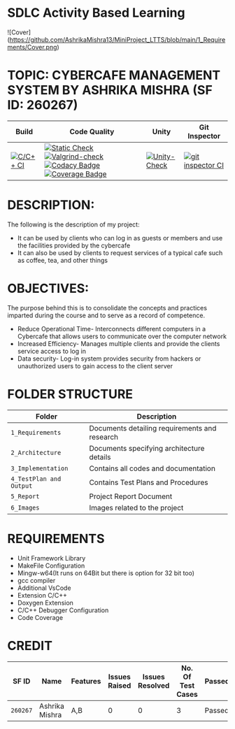 # SDLC Activity Based Learning
![Cover] (https://github.com/AshrikaMishra13/MiniProject_LTTS/blob/main/1_Requirements/Cover.png)

# TOPIC: CYBERCAFE MANAGEMENT SYSTEM BY ASHRIKA MISHRA (SF ID: 260267)


Build | Code Quality | Unity | Git Inspector
|---------|------------|-----------|----------------
[![C/C++ CI](https://github.com/arc-arnob/LnT_Mini_Project/actions/workflows/c-cpp.yml/badge.svg)](https://github.com/arc-arnob/LnT_Mini_Project/actions/workflows/c-cpp.yml)|[![Static Check](https://github.com/arc-arnob/LnT_Mini_Project/actions/workflows/arc-cppcheck.yml/badge.svg)](https://github.com/arc-arnob/LnT_Mini_Project/actions/workflows/arc-cppcheck.yml) [![Valgrind-check](https://github.com/arc-arnob/LnT_Mini_Project/actions/workflows/arc-dynamic-code-quality.yml/badge.svg)](https://github.com/arc-arnob/LnT_Mini_Project/actions/workflows/arc-dynamic-code-quality.yml) [![Codacy Badge](https://app.codacy.com/project/badge/Grade/21c5cae1b5844158b9eb3d4c80125c89)](https://www.codacy.com/gh/arc-arnob/LnT_Mini_Project/dashboard?utm_source=github.com&amp;utm_medium=referral&amp;utm_content=arc-arnob/LnT_Mini_Project&amp;utm_campaign=Badge_Grade) [![Coverage Badge](https://img.shields.io/badge/coverage-98.71%25-blue)]()  | [![Unity-Check](https://github.com/arc-arnob/LnT_Mini_Project/actions/workflows/arc-unity.yml/badge.svg)](https://github.com/arc-arnob/LnT_Mini_Project/actions/workflows/arc-unity.yml) | [![git inspector CI](https://github.com/arc-arnob/LnT_Mini_Project/actions/workflows/arc-gitinspector.yml/badge.svg)](https://github.com/arc-arnob/LnT_Mini_Project/actions/workflows/arc-gitinspector.yml)

# DESCRIPTION: 
The following is the description of my project:
- It can be used by clients who can log in as guests or members and use the facilities provided by the cybercafe
- It can also be used by clients to request services of a typical cafe such as coffee, tea, and other things

# OBJECTIVES: 
The purpose behind this is to consolidate the concepts and practices imparted during the course and to serve as a record of competence. 
- Reduce Operational Time- Interconnects different computers in a Cybercafe that allows users to communicate over the computer network
- Increased Efficiency- Manages multiple clients and provide the clients service access to log in
- Data security- Log-in system provides security from hackers or unauthorized users to gain access to the client server

# FOLDER STRUCTURE
| Folder | Description |
| --- | --- |
| `1_Requirements` | Documents detailing requirements and research |
| `2_Architecture` | Documents specifying architecture details |
| `3_Implementation` | Contains all codes and documentation |
| `4_TestPlan and Output` | Contains Test Plans and Procedures |
| `5_Report` | Project Report Document |
| `6_Images` | Images related to the project |

# REQUIREMENTS
- Unit Framework Library
- MakeFile Configuration
- Mingw-w64(It runs on 64Bit but there is option for 32 bit too)
- gcc compiler
- Additional VsCode
- Extension C/C++
- Doxygen Extension
- C/C++ Debugger Configuration
- Code Coverage

# CREDIT
| SF ID | Name |Features | Issues Raised | Issues Resolved | No. Of Test Cases |Passed |
| --- | --- | --- | --- | --- | --- | --- |
| `260267`| Ashrika Mishra | A,B | 0 | 0 | 3 |Passed |
